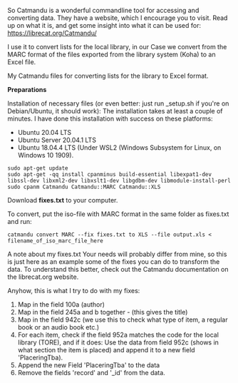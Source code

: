 So Catmandu is a wonderful commandline tool for accessing and converting data. 
They have a website, which I encourage you to visit. Read up on what it is, and get some insight into what it can be used for:
https://librecat.org/Catmandu/

I use it to convert lists for the local library, in our Case we convert from the MARC format of the files exported from the library system (Koha) to an Excel file.

My Catmandu files for converting lists for the library to Excel format.

**Preparations**

Installation of necessary files (or even better: just run _setup.sh if you're on Debian/Ubuntu, it should work):
The installation takes at least a couple of minutes. 
I have done this installation with success on these platforms:
- Ubuntu 20.04 LTS
- Ubuntu Server 20.04.1 LTS
- Ubuntu 18.04.4 LTS (Under WSL2 (Windows Subsystem for Linux, on Windows 10 1909).

```
sudo apt-get update
sudo apt-get -qq install cpanminus build-essential libexpat1-dev libssl-dev libxml2-dev libxslt1-dev libgdbm-dev libmodule-install-perl
sudo cpanm Catmandu Catmandu::MARC Catmandu::XLS
```

Download **fixes.txt** to your computer.

To convert, put the iso-file with MARC format in the same folder as fixes.txt and run:
```
catmandu convert MARC --fix fixes.txt to XLS --file output.xls < filename_of_iso_marc_file_here
```

A note about my fixes.txt
Your needs will probably differ from mine, so this is just here as an example some of the fixes you can do to transform the data. To understand this better, check out the Catmandu documentation on the librecat.org website.

Anyhow, this is what I try to do with my fixes:
1. Map in the field 100a (author)
2. Map in the field 245a and b together - (this gives the title)
3. Map in the field 942c (we use this to check what type of item, a regular book or an audio book etc.)
4. For each item, check if the field 952a matches the code for the local library (TORE), and if it does: Use the data from field 952c (shows in what section the item is placed) and append it to a new field 'PlaceringTba).
5. Append the new Field 'PlaceringTba' to the data
6. Remove the fields 'record' and '_id' from the data.
